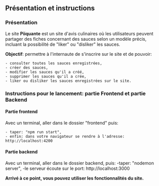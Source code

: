 ## Présentation et instructions

### Présentation

Le site **Piiquante** est un site d'avis culinaires où les utilisateurs peuvent partager des fiches concernant des sauces selon un modèle précis, incluant la possibilité de "liker" ou "disliker" les sauces.

**Objectif**: permettre à l'internaute de s'inscrire sur le site et de pouvoir:

    - consulter toutes les sauces enregistrées,
    - créer des sauces,
    - modifier les sauces qu'il a créé,
    - supprimer les sauces qu'il a crée,
    - liker ou disliker les sauces enregistrées sur le site.

### Instructions pour le lancement: partie Frontend et partie Backend

#### Partie frontend

Avec un terminal, aller dans le dossier "frontend" puis:

    - taper: "npm run start",
    - enfin: dans votre navigateur se rendre à l'adresse: http://localhost:4200 

#### Partie backend

Avec un terminal, aller dans le dossier backend, puis:
            -taper: "nodemon server",
            -le serveur écoute sur le port: http://localhost:3000

**Arrivé à ce point, vous pouvez utiliser les fonctionnalités du site.**
